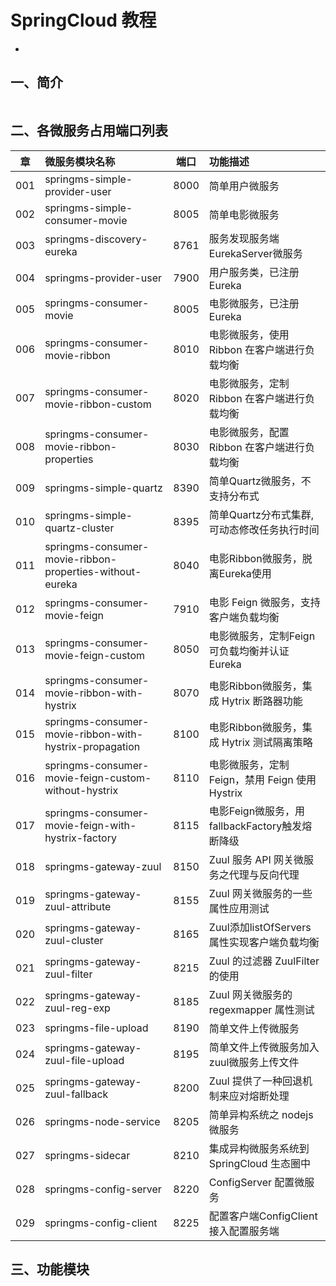 # SpringCloud 教程
-

## 一、简介

``` 

```


## 二、各微服务占用端口列表
|章		| 微服务模块名称     														| 端口	| 功能描述		|
|:-----:	| :---------------------------------------------------------------------|:-----:|:------------	|
|001	| springms-simple-provider-user      									| 8000 	|简单用户微服务 	|
|002	| springms-simple-consumer-movie      									| 8005 	|简单电影微服务 	|
|003	| springms-discovery-eureka      										| 8761 	|服务发现服务端EurekaServer微服务 	|
|004	| springms-provider-user													| 7900 	|用户服务类，已注册 Eureka 	|
|005	| springms-consumer-movie      											| 8005 	|电影微服务，已注册 Eureka 	|
|006	| springms-consumer-movie-ribbon      									| 8010 	|电影微服务，使用 Ribbon 在客户端进行负载均衡  	|
|007	| springms-consumer-movie-ribbon-custom      							| 8020 	|电影微服务，定制 Ribbon 在客户端进行负载均衡 	|
|008	| springms-consumer-movie-ribbon-properties     							| 8030 	|电影微服务，配置 Ribbon 在客户端进行负载均衡 	|
|009	| springms-simple-quartz     									 		| 8390 	|简单Quartz微服务，不支持分布式 	|
|010	| springms-simple-quartz-cluster     									| 8395 	|简单Quartz分布式集群, 可动态修改任务执行时间 	|
|011	| springms-consumer-movie-ribbon-properties-without-eureka     			| 8040 	|电影Ribbon微服务，脱离Eureka使用 	|
|012	| springms-consumer-movie-feign     			                        	| 7910 	|电影 Feign 微服务，支持客户端负载均衡 	|
|013	| springms-consumer-movie-feign-custom     			                	| 8050 	|电影微服务，定制Feign可负载均衡并认证Eureka 	|
|014	| springms-consumer-movie-ribbon-with-hystrix		                	| 8070 	|电影Ribbon微服务，集成 Hytrix 断路器功能 	|
|015	| springms-consumer-movie-ribbon-with-hystrix-propagation				| 8100 	|电影Ribbon微服务，集成 Hytrix 测试隔离策略 	|
|016	| springms-consumer-movie-feign-custom-without-hystrix					| 8110 	|电影微服务，定制Feign，禁用 Feign 使用 Hystrix	|
|017	| springms-consumer-movie-feign-with-hystrix-factory						| 8115 	|电影Feign微服务，用fallbackFactory触发熔断降级	|
|018	| springms-gateway-zuul													| 8150 	|Zuul 服务 API 网关微服务之代理与反向代理	|
|019	| springms-gateway-zuul-attribute										| 8155 	|Zuul 网关微服务的一些属性应用测试	|
|020	| springms-gateway-zuul-cluster											| 8165 	|Zuul添加listOfServers属性实现客户端负载均衡	|
|021	| springms-gateway-zuul-filter											| 8215 	|Zuul 的过滤器 ZuulFilter 的使用	|
|022	| springms-gateway-zuul-reg-exp											| 8185 	|Zuul 网关微服务的 regexmapper 属性测试	|
|023	| springms-file-upload													| 8190 	|简单文件上传微服务	|
|024	| springms-gateway-zuul-file-upload										| 8195 	|简单文件上传微服务加入zuul微服务上传文件	|
|025	| springms-gateway-zuul-fallback											| 8200 	|Zuul 提供了一种回退机制来应对熔断处理	|
|026	| springms-node-service													| 8205 	|简单异构系统之 nodejs 微服务	|
|027	| springms-sidecar														| 8210 	|集成异构微服务系统到 SpringCloud 生态圈中	|
|028	| springms-config-server													| 8220 	|ConfigServer 配置微服务	|
|029	| springms-config-client													| 8225 	|配置客户端ConfigClient接入配置服务端	|





## 三、功能模块






































